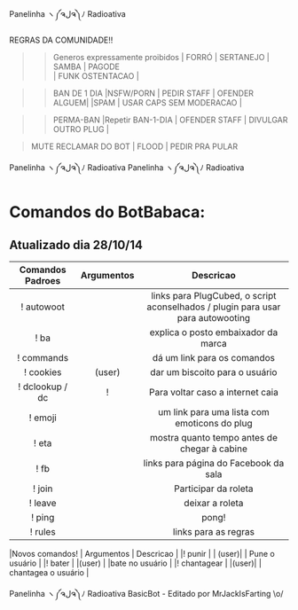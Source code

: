 Panelinha ヽ༼ຈلຈ༽ﾉ  Radioativa

REGRAS DA COMUNIDADE!! 

>>Generos expressamente proibidos
| FORRÓ | SERTANEJO | SAMBA | PAGODE  
| FUNK OSTENTACAO | 
 
>> BAN DE 1 DIA
|NSFW/PORN  | PEDIR STAFF | OFENDER ALGUEM|
|SPAM | USAR CAPS SEM MODERACAO |

>>PERMA-BAN
|Repetir BAN-1-DIA | OFENDER STAFF | DIVULGAR OUTRO PLUG |

>MUTE
RECLAMAR DO BOT | FLOOD | PEDIR PRA PULAR

Panelinha ヽ༼ຈلຈ༽ﾉ  Radioativa
Panelinha ヽ༼ຈلຈ༽ﾉ  Radioativa

Comandos do BotBabaca:
=========
Atualizado dia 28/10/14
----

|Comandos Padroes | Argumentos |  Descricao |
|:------:|:---------:|:--------------------------------------:|
|! autowoot | | links para PlugCubed, o script aconselhados / plugin para usar para autowooting |
|! ba | | explica o posto embaixador da marca |
|! commands | | dá um link para os comandos |
|! cookies | (user) | dar um biscoito para o usuário |
|! dclookup / dc |! | Para voltar caso a internet caia|
|! emoji | | um link para uma lista com emoticons do plug|
|! eta | | mostra quanto tempo antes de chegar à cabine |
|! fb | | links para página do Facebook da sala|
|! join | | Participar da roleta|
|! leave | | deixar a roleta |
|! ping | | pong! |
|! rules | | links para as regras |

|Novos comandos! | Argumentos |  Descricao |
|! punir | | (user)| | Pune o usuário |
|! bater | |(user) | |bate no usuário |
|! chantagear | |(user)| | chantagea o usuário |


Panelinha ヽ༼ຈلຈ༽ﾉ  Radioativa
BasicBot - Editado por MrJackIsFarting \o/
